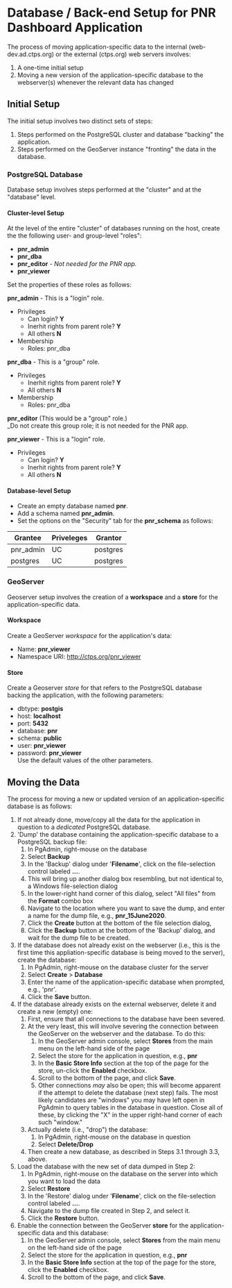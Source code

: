 # Database / Back-end Setup for PNR Dashboard Application
The process of moving application-specific data to the internal (web-dev.ad.ctps.org)
or the external (ctps.org) web servers involves:
1. A one-time initial setup
2. Moving a new version of the application-specific database to the webserver(s)
whenever the relevant data has changed

## Initial Setup
The initial setup involves two distinct sets of steps:
1. Steps performed on the PostgreSQL cluster and database "backing" the application.
2. Steps performed on the GeoServer instance "fronting" the data in the database.

### PostgreSQL Database
Database setup involves steps performed at the "cluster" and at the "database" level.

#### Cluster-level Setup
At the level of the entire "cluster" of databases running on the host,
create the the following user- and group-level "roles":  
* __pnr_admin__
* __pnr_dba__
* __pnr_editor__ - _Not needed for the PNR app._
* __pnr_viewer__

Set the properties of these roles as follows:

__pnr_admin__  - This is a "login" role.  
* Privileges
    * Can login? __Y__
    * Inerhit rights from parent role? __Y__
    * All others __N__
* Membership
    * Roles: pnr_dba

__pnr_dba__  - This is a "group" role.  
* Privileges
    * Inerhit rights from parent role? __Y__
    * All others __N__
* Membership
    * Roles: pnr_dba

__pnr_editor__  \(This would be a "group" role.\)    
_Do not create this group role; it is not needed for the PNR app.

__pnr_viewer__ - This is a "login" role.  
* Privileges  
    * Can login? __Y__
    * Inerhit rights from parent role? __Y__
    * All others __N__

#### Database-level Setup
* Create an empty database named __pnr__.
* Add a schema named __pnr_admin__.
* Set the options on the "Security" tab for the __pnr_schema__ as follows:  

| Grantee   | Priveleges | Grantor  |
|-----------|------------|----------|
| pnr_admin | UC         | postgres |
| postgres  | UC         | postgres |


### GeoServer
Geoserver setup involves the creation of a __workspace__ and a __store__
for the application-specific data.

#### Workspace
Create a GeoServer _workspace_ for the application's data:  
* Name: __pnr_viewer__
* Namespace URI: http://ctps.org/pnr_viewer

#### Store
Create a Geoserver _store_ for that refers to the PostgreSQL database backing the application,
with the following parameters:  
* dbtype: __postgis__  
* host: __localhost__  
* port: __5432__
* database: __pnr__  
* schema: __public__  
* user: __pnr_viewer__  
* password: __pnr_viewer__    
Use the default values of the other parameters.

## Moving the Data
The process for moving a new or updated version of an application-specific database is as follows:
1. If not already done, move/copy all the data for the application in question to a _dedicated_ PostgreSQL database.
2. 'Dump' the database containing the application-specific database to a PostgreSQL backup file:
    1. In PgAdmin, right-mouse on the database
    2. Select __Backup__
    3. In the 'Backup' dialog under '__Filename__', click on the file-selection control labeled __...__.
    4. This will bring up another dialog box resembling, but not identical to, a Windows file-selection dialog
    5. In the lower-right hand corner of this dialog, select "All files" from the __Format__ combo box
    6. Navigate to the location where you want to save the dump, and enter a name for the dump file, e.g., __pnr_15June2020__.
    7. Click the __Create__ button at the bottom of the file selection dialog, 
    8. Click the __Backup__ button at the bottom of the 'Backup' dialog, and wait for the dump file to be created.
3. If the database does not already exist on the webserver (i.e., this is the first time this
appliation-specific database is being moved to the server), create the database:
    1. In PgAdmin, right-mouse on the database cluster for the server
    2. Select __Create__ > __Database__
    3. Enter the name of the application-specific database when prompted, e.g., 'pnr'.
    4. Click the __Save__ button.
4. If the database already exists on the external webserver, delete it and create a new \(empty\) one:
    1. First, ensure that all connections to the database have been severed.
    2. At the very least, this will involve severing the connection between the GeoServer on the webserver and the database. To do this:
        1. In the GeoServer admin console, select __Stores__ from the main menu on the left-hand side of the page
        2. Select the store for the application in question, e.g., __pnr__
        3. In the __Basic Store Info__ section at the top of the page for the store, un-click the __Enabled__ checkbox.
        4. Scroll to the bottom of the page, and click __Save__.
        5. Other connections _may_ also be open; this will become apparent if the attempt to delete the database \(next step\) fails. The most likely candidates are "windows" you may have left open in PgAdmin to query tables in the database in question. Close all of these, by clicking the "X" in the upper right-hand corner of each such "window."
    3. Actually delete (i.e., "drop") the database:
       1. In PgAdmin, right-mouse on the database in question
       2. Select __Delete/Drop__
    4. Then create a new database, as described in Steps 3.1 through 3.3, above.
5. Load the database with the new set of data dumped in Step 2:
    1. In PgAdmin, right-mouse on the database on the server into which you want to load the data
    2. Select __Restore__
    3. In the 'Restore' dialog under '__Filename__', click on the file-selection control labeled __...__.
    4. Navigate to the dump file created in Step 2, and select it.
    5. Click the __Restore__ button.
6. Enable the connection between the GeoServer __store__ for the application-specific data and this database:
    1. In the GeoServer admin console, select __Stores__ from the main menu on the left-hand side of the page
    2. Select the store for the application in question, e.g., __pnr__
    3. In the __Basic Store Info__ section at the top of the page for the store, click the __Enabled__ checkbox.
    4. Scroll to the bottom of the page, and click __Save__.